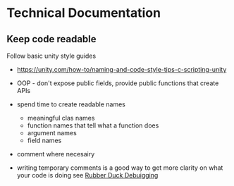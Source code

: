 # Technical Documentation

## Keep code readable

Follow basic unity style guides
- https://unity.com/how-to/naming-and-code-style-tips-c-scripting-unity

- OOP - don't expose public fields, provide public functions that create APIs
- spend time to create readable names
  - meaningful clas names
  - function names that tell what a function does
  - argument names
  - field names
- comment where necesairy
- writing temporary comments is a good way to get more clarity on what your code is doing see [Rubber Duck Debuigging](https://en.wikipedia.org/wiki/Rubber_duck_debugging)
